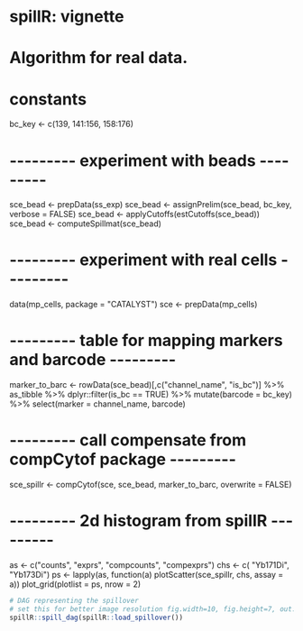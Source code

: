 # spillR: vignette

# Algorithm for real data.

 # constants
bc_key <- c(139, 141:156, 158:176)


# --------- experiment with beads ---------

sce_bead <- prepData(ss_exp)
sce_bead <- assignPrelim(sce_bead, bc_key, verbose = FALSE)
sce_bead <- applyCutoffs(estCutoffs(sce_bead))
sce_bead <- computeSpillmat(sce_bead)

# --------- experiment with real cells ---------

data(mp_cells, package = "CATALYST")
sce <- prepData(mp_cells)

# --------- table for mapping markers and barcode ---------
marker_to_barc <- 
  rowData(sce_bead)[,c("channel_name", "is_bc")] %>%
  as_tibble %>%
  dplyr::filter(is_bc == TRUE) %>%
  mutate(barcode = bc_key) %>%
  select(marker = channel_name, barcode)

# --------- call compensate from compCytof package ---------
sce_spillr <- compCytof(sce, sce_bead, marker_to_barc, overwrite = FALSE)

# --------- 2d histogram from spillR ---------
 as <- c("counts", "exprs", "compcounts", "compexprs")
 chs <- c( "Yb171Di", "Yb173Di")
 ps <- lapply(as, function(a) 
     plotScatter(sce_spillr, chs, assay = a))
 plot_grid(plotlist = ps, nrow = 2)
 
 
```r 
# DAG representing the spillover
# set this for better image resolution fig.width=10, fig.height=7, out.width="100%"
spillR::spill_dag(spillR::load_spillover())
```






